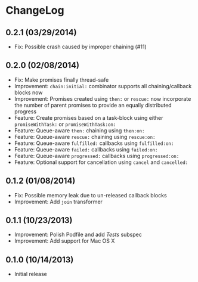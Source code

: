 # ChangeLog

## 0.2.1 (03/29/2014)

* Fix: Possible crash caused by improper chaining (#11)

## 0.2.0 (02/08/2014)

* Fix: Make promises finally thread-safe
* Improvement: `chain:initial:` combinator supports all chaining/callback
  blocks now
* Improvement: Promises created using `then:` or `rescue:` now incorporate
  the number of parent promises to provide an equally distributed progress
* Feature: Create promises based on a task-block using either
  `promiseWithTask:` or `promiseWithTask:on:`
* Feature: Queue-aware `then:` chaining using `then:on:`
* Feature: Queue-aware `rescue:` chaining using `rescue:on:`
* Feature: Queue-aware `fulfilled:` callbacks using `fulfilled:on:`
* Feature: Queue-aware `failed:` callbacks using `failed:on:`
* Feature: Queue-aware `progressed:` callbacks using `progressed:on:`
* Feature: Optional support for cancellation using `cancel` and `cancelled:`

## 0.1.2 (01/08/2014)

* Fix: Possible memory leak due to un-released callback blocks
* Improvement: Add `join` transformer

## 0.1.1 (10/23/2013)

* Improvement: Polish Podfile and add _Tests_ subspec
* Improvement: Add support for Mac OS X

## 0.1.0 (10/14/2013)

* Initial release

